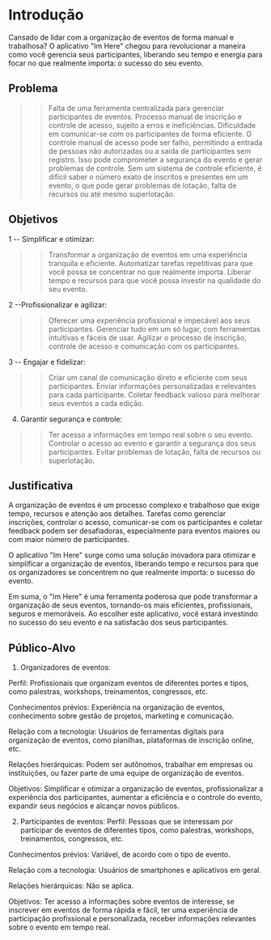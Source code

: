# Introdução

Cansado de lidar com a organização de eventos de forma manual e trabalhosa? O aplicativo "Im Here" chegou para revolucionar a maneira como você gerencia seus participantes, liberando seu tempo e energia para focar no que realmente importa: o sucesso do seu evento.

## Problema
>> Falta de uma ferramenta centralizada para gerenciar participantes de eventos.
>> Processo manual de inscrição e controle de acesso, sujeito a erros e ineficiências.
>> Dificuldade em comunicar-se com os participantes de forma eficiente.
>> O controle manual de acesso pode ser falho, permitindo a entrada de pessoas não autorizadas ou a saída de participantes sem registro. Isso pode comprometer a segurança do evento e gerar problemas de controle.
>> Sem um sistema de controle eficiente, é difícil saber o número exato de inscritos e presentes em um evento, o que pode gerar problemas de lotação, falta de recursos ou até mesmo superlotação.

## Objetivos

1 -- Simplificar e otimizar:
>> Transformar a organização de eventos em uma experiência tranquila e eficiente.
>> Automatizar tarefas repetitivas para que você possa se concentrar no que realmente importa.
>> Liberar tempo e recursos para que você possa investir na qualidade do seu evento.

2 --Profissionalizar e agilizar:
>> Oferecer uma experiência profissional e impecável aos seus participantes.
>> Gerenciar tudo em um só lugar, com ferramentas intuitivas e fáceis de usar.
>> Agilizar o processo de inscrição, controle de acesso e comunicação com os participantes.


3 -- Engajar e fidelizar:
>> Criar um canal de comunicação direto e eficiente com seus participantes.
>> Enviar informações personalizadas e relevantes para cada participante.
>> Coletar feedback valioso para melhorar seus eventos a cada edição.

4. Garantir segurança e controle:
>> Ter acesso a informações em tempo real sobre o seu evento.
>> Controlar o acesso ao evento e garantir a segurança dos seus participantes.
>> Evitar problemas de lotação, falta de recursos ou superlotação.



## Justificativa

A organização de eventos é um processo complexo e trabalhoso que exige tempo, recursos e atenção aos detalhes. Tarefas como gerenciar inscrições, controlar o acesso, comunicar-se com os participantes e coletar feedback podem ser desafiadoras, especialmente para eventos maiores ou com maior número de participantes.

O aplicativo "Im Here" surge como uma solução inovadora para otimizar e simplificar a organização de eventos, liberando tempo e recursos para que os organizadores se concentrem no que realmente importa: o sucesso do evento.

Em suma, o "Im Here" é uma ferramenta poderosa que pode transformar a organização de seus eventos, tornando-os mais eficientes, profissionais, seguros e memoráveis. Ao escolher este aplicativo, você estará investindo no sucesso do seu evento e na satisfacão dos seus participantes.



## Público-Alvo

1. Organizadores de eventos:

 Perfil: Profissionais que organizam eventos de diferentes portes e tipos, como palestras, workshops, treinamentos, congressos, etc.

 Conhecimentos prévios: Experiência na organização de eventos, conhecimento sobre gestão de projetos, marketing e comunicação.
 
 Relação com a tecnologia: Usuários de ferramentas digitais para organização de eventos, como planilhas, plataformas de inscrição online, etc.
 
 Relações hierárquicas: Podem ser autônomos, trabalhar em empresas ou instituições, ou fazer parte de uma equipe de organização de eventos.
 
 Objetivos: Simplificar e otimizar a organização de eventos, profissionalizar a experiência dos participantes, aumentar a eficiência e o controle do evento, expandir seus negócios e alcançar novos públicos.



2. Participantes de eventos:
Perfil: Pessoas que se interessam por participar de eventos de diferentes tipos, como palestras, workshops, treinamentos, congressos, etc.

Conhecimentos prévios: Variável, de acordo com o tipo de evento.

Relação com a tecnologia: Usuários de smartphones e aplicativos em geral.

Relações hierárquicas: Não se aplica.

Objetivos: Ter acesso a informações sobre eventos de interesse, se inscrever em eventos de forma rápida e fácil, ter uma experiência de participação profissional e personalizada, receber informações relevantes sobre o evento em tempo real.
